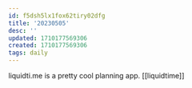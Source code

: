 ```yaml
---
id: f5dsh5lx1fox62tiry02dfg
title: '20230505'
desc: ''
updated: 1710177569306
created: 1710177569306
tags: daily
---
```

liquidti.me is a pretty cool planning app. [[liquidtime]]
